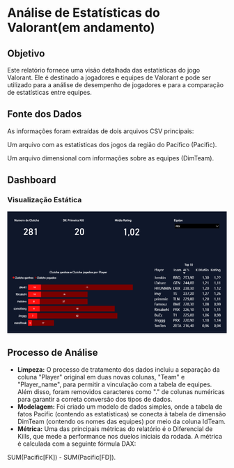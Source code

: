 # Análise de Estatísticas do Valorant(em andamento)

## Objetivo

Este relatório fornece uma visão detalhada das estatísticas do jogo Valorant. Ele é destinado a jogadores e equipes de Valorant e pode ser utilizado para a análise de desempenho de jogadores e para a comparação de estatísticas entre equipes.

## Fonte dos Dados

As informações foram extraídas de dois arquivos CSV principais:

Um arquivo com as estatísticas dos jogos da região do Pacífico (Pacific).

Um arquivo dimensional com informações sobre as equipes (DimTeam).

## Dashboard

### Visualização Estática

![Dashboard de Vendas](Imagens/Dash_val.png)

## Processo de Análise

* **Limpeza:** O processo de tratamento dos dados incluiu a separação da coluna "Player" original em duas novas colunas, "Team" e "Player_name", para permitir a vinculação com a tabela de equipes. Além disso, foram removidos caracteres como "." de colunas numéricas para garantir a correta conversão dos tipos de dados.
* **Modelagem:** Foi criado um modelo de dados simples, onde a tabela de fatos Pacific (contendo as estatísticas) se conecta à tabela de dimensão DimTeam (contendo os nomes das equipes) por meio da coluna IdTeam.
* **Métrica:** Uma das principais métricas do relatório é o Diferencial de Kills, que mede a performance nos duelos iniciais da rodada. A métrica é calculada com a seguinte fórmula DAX:

SUM(Pacific[FK]) - SUM(Pacific[FD]).
